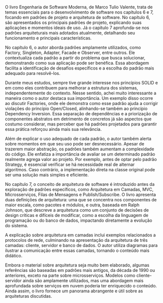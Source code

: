 O livro Engenharia de Software Moderna, de Marco Tulio Valente, trata de temas essenciais para o desenvolvimento de software nos capítulos 6 e 7, focando em padrões de projeto e arquitetura de software. No capítulo 6, são apresentados os principais padrões de projeto, explicando suas aplicações e momentos ideais de uso. Já o capítulo 7 aprofunda-se nos padrões arquiteturais mais adotados atualmente, detalhando seu funcionamento e principais características.

No capítulo 6, o autor aborda padrões amplamente utilizados, como Factory, Singleton, Adapter, Facade e Observer, entre outros. Ele contextualiza cada padrão a partir do problema que busca solucionar, demonstrando como sua aplicação pode ser benéfica. Essa abordagem facilita a identificação de desafios específicos e a escolha do padrão mais adequado para resolvê-los.

Durante meus estudos, sempre tive grande interesse nos princípios SOLID e em como eles contribuem para melhorar a estrutura dos sistemas, independentemente do contexto. Nesse sentido, achei muito interessante a maneira como o autor destaca sua importância. Um exemplo disso ocorre ao discutir Factories, onde ele demonstra como esse padrão ajuda a corrigir violações do princípio Open/Closed, alinhando-se também ao princípio Dependency Inversion. Essa separação de dependências e a priorização de componentes abstratos em detrimento de concretos já são aspectos que costumo considerar, mas perceber que há padrões projetados para garantir essa prática reforçou ainda mais sua relevância.

Além de explicar o uso adequado de cada padrão, o autor também alerta sobre momentos em que seu uso pode ser desnecessário. Apesar de trazerem maior abstração, os padrões também aumentam a complexidade do código. Ele enfatiza a importância de avaliar se um determinado padrão realmente agrega valor ao projeto. Por exemplo, antes de optar pelo padrão Strategy, é essencial verificar se há necessidade real de alternar algoritmos. Caso contrário, a implementação direta na classe original pode ser uma solução mais simples e eficiente.

No capítulo 7, o conceito de arquitetura de software é introduzido antes da exploração de padrões específicos, como Arquitetura em Camadas, MVC, Microsserviços, Filas de Mensagens e Publish/Subscribe. O livro apresenta duas definições de arquitetura: uma que se concentra nos componentes de maior escala, como pacotes e módulos, e outra, baseada em Ralph Johnson, que descreve a arquitetura como um conjunto de decisões de design críticas e difíceis de modificar, como a escolha da linguagem de programação ou do banco de dados, impactando diretamente a evolução do sistema.

A explicação sobre arquitetura em camadas inclui exemplos relacionados a protocolos de rede, culminando na apresentação da arquitetura de três camadas: cliente, servidor e banco de dados. O autor utiliza diagramas para ilustrar a comunicação entre essas camadas, tornando o conteúdo mais didático.

Embora o material sobre arquitetura seja muito bem elaborado, algumas referências são baseadas em padrões mais antigos, da década de 1990 ou anteriores, exceto na parte sobre microsserviços. Modelos como cliente-servidor ainda são amplamente utilizados, mas uma abordagem mais aprofundada sobre serviços em nuvem poderia ter enriquecido o conteúdo. Ainda assim, o livro fornece um panorama abrangente e útil sobre as arquiteturas discutidas.

